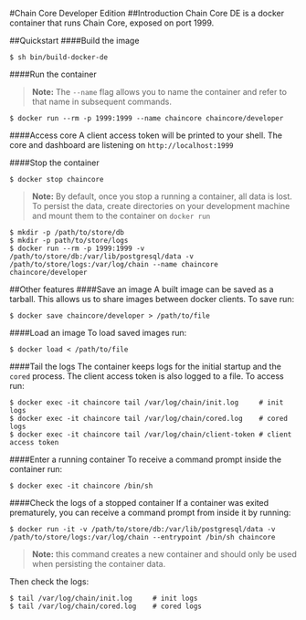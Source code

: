 #Chain Core Developer Edition
##Introduction
Chain Core DE is a docker container that runs Chain Core, exposed on port 1999.

##Quickstart
####Build the image
```
$ sh bin/build-docker-de
```

####Run the container
>**Note:** The `--name` flag allows you to name the container and refer to that name in subsequent commands.

```
$ docker run --rm -p 1999:1999 --name chaincore chaincore/developer
```

####Access core
A client access token will be printed to your shell. The core and dashboard are listening on `http://localhost:1999`

####Stop the container
```
$ docker stop chaincore
```
>**Note:** By default, once you stop a running a container, all data is lost. To persist the data, create directories on your development machine and mount them to the container on `docker run`

```
$ mkdir -p /path/to/store/db
$ mkdir -p path/to/store/logs
$ docker run --rm -p 1999:1999 -v /path/to/store/db:/var/lib/postgresql/data -v /path/to/store/logs:/var/log/chain --name chaincore chaincore/developer
```

##Other features
####Save an image
A built image can be saved as a tarball. This allows us to share images between docker clients. To save run:
```
$ docker save chaincore/developer > /path/to/file
```

####Load an image
To load saved images run:
```
$ docker load < /path/to/file
```

####Tail the logs
The container keeps logs for the initial startup and the `cored` process.
The client access token is also logged to a file. To access run:
```
$ docker exec -it chaincore tail /var/log/chain/init.log     # init logs
$ docker exec -it chaincore tail /var/log/chain/cored.log    # cored logs
$ docker exec -it chaincore tail /var/log/chain/client-token # client access token
```

####Enter a running container
To receive a command prompt inside the container run:
```
$ docker exec -it chaincore /bin/sh
```

####Check the logs of a stopped container
If a container was exited prematurely, you can receive a command prompt from inside it by running:
```
$ docker run -it -v /path/to/store/db:/var/lib/postgresql/data -v /path/to/store/logs:/var/log/chain --entrypoint /bin/sh chaincore
```
>**Note:** this command creates a new container and should only be used when persisting the container data.

Then check the logs:
```
$ tail /var/log/chain/init.log     # init logs
$ tail /var/log/chain/cored.log    # cored logs
```

